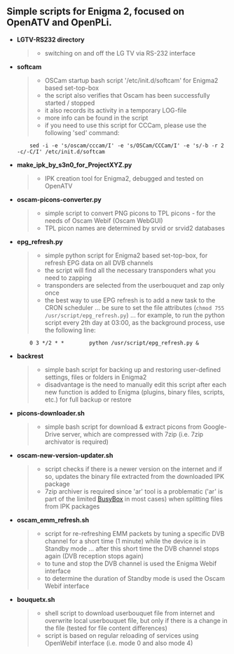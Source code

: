 ## Simple scripts for Enigma 2, focused on OpenATV and OpenPLi.

+ **LGTV-RS232 directory**
   > - switching on and off the LG TV via RS-232 interface

+ **softcam**
   > - OSCam startup bash script '/etc/init.d/softcam' for Enigma2 based set-top-box
   > - the script also verifies that Oscam has been successfully started / stopped
   > - it also records its activity in a temporary LOG-file
   > - more info can be found in the script
   > - if you need to use this script for CCCam, please use the following 'sed' command:
   ``` 
       sed -i -e 's/oscam/cccam/I' -e 's/OSCam/CCCam/I' -e 's/-b -r 2 -c/-C/I' /etc/init.d/softcam
   ```
+ **make_ipk_by_s3n0_for_ProjectXYZ.py**
   > - IPK creation tool for Enigma2, debugged and tested on OpenATV

+ **oscam-picons-converter.py**
   > - simple script to convert PNG picons to TPL picons - for the needs of Oscam Webif (Oscam WebGUI)
   > - TPL picon names are determined by srvid or srvid2 databases

+ **epg_refresh.py**
   > - simple python script for Enigma2 based set-top-box, for refresh EPG data on all DVB channels
   > - the script will find all the necessary transponders what you need to zapping
   > - transponders are selected from the userbouquet and zap only once
   > - the best way to use EPG refresh is to add a new task to the CRON scheduler ... be sure to set the file attributes (`chmod 755 /usr/script/epg_refresh.py`) ... for example, to run the python script every 2th day at 03:00, as the background process, use the following line:
   
   ```
       0 3 */2 * *        python /usr/script/epg_refresh.py &
   ```

+ **backrest**
   > - simple bash script for backing up and restoring user-defined settings, files or folders in Enigma2
   > - disadvantage is the need to manually edit this script after each new function is added to Enigma (plugins, binary files, scripts, etc.) for full backup or restore

+ **picons-downloader.sh**
   > - simple bash script for download & extract picons from Google-Drive server, which are compressed with 7zip (i.e. 7zip archivator is required)

+ **oscam-new-version-updater.sh**
   > - script checks if there is a newer version on the internet and if so, updates the binary file extracted from the downloaded IPK package
   > - 7zip archiver is required since 'ar' tool is a problematic ('ar' is part of the limited [BusyBox](https://busybox.net/) in most cases) when splitting files from IPK packages

+ **oscam_emm_refresh.sh**
   > - script for re-refreshing EMM packets by tuning a specific DVB channel for a short time (1 minute) while the device is in Standby mode ... after this short time the DVB channel stops again (DVB reception stops again)
   > - to tune and stop the DVB channel is used the Enigma Webif interface
   > - to determine the duration of Standby mode is used the Oscam Webif interface

+ **bouquetx.sh**
   > - shell script to download userbouquet file from internet and overwrite local userbouquet file, but only if there is a change in the file (tested for file content differences)
   > - script is based on regular reloading of services using OpenWebif interface (i.e. mode 0 and also mode 4)
